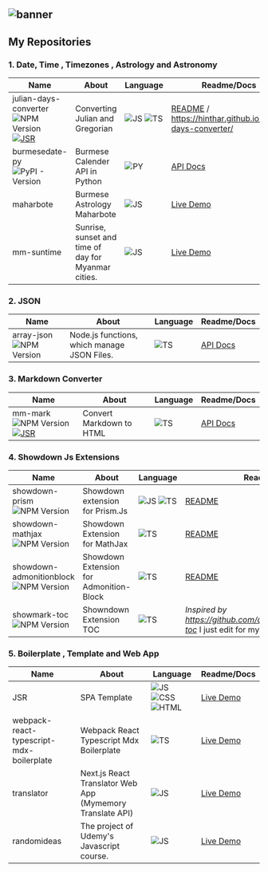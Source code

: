 ![banner](https://cdn.inovar.dev/images/ghh.png)
---

## My Repositories

### 1. Date, Time , Timezones , Astrology and Astronomy
| Name                                                                                                                                                                                                                	| About                                               	| Language                                                                                                                                                                                                             	| Readme/Docs                                                                                                                        	|
|---------------------------------------------------------------------------------------------------------------------------------------------------------------------------------------------------------------------	|-----------------------------------------------------	|----------------------------------------------------------------------------------------------------------------------------------------------------------------------------------------------------------------------	|------------------------------------------------------------------------------------------------------------------------------------	|
| julian-days-converter ![NPM Version](https://img.shields.io/npm/v/%40hinthar%2Fjulian-days-converter) [![JSR](https://jsr.io/badges/@hinthar/julian-days-converter)](https://jsr.io/@hinthar/julian-days-converter) 	| Converting Julian and Gregorian                     	| ![JS](https://img.shields.io/badge/JavaScript-323330?style=for-the-badge&logo=javascript&logoColor=F7DF1E) ![TS](https://img.shields.io/badge/TypeScript-007ACC?style=for-the-badge&logo=typescript&logoColor=white) 	| [README](https://github.com/hinthar/julian-days-converter/blob/main/README.md) /  https://hinthar.github.io/julian-days-converter/ 	|
| burmesedate-py ![PyPI - Version](https://img.shields.io/pypi/v/burmesedate)                                                                                                                                         	| Burmese Calender API in Python                      	| ![PY](https://img.shields.io/badge/Python-3776AB?style=for-the-badge&logo=python&logoColor=white)                                                                                                                    	| [API Docs](https://phothinmg.github.io/burmesedate-py/burmesedate.html)                                                            	|
| maharbote                                                                                                                                                                                                           	| Burmese Astrology Maharbote                         	| ![JS](https://img.shields.io/badge/JavaScript-323330?style=for-the-badge&logo=javascript&logoColor=F7DF1E)                                                                                                           	| [Live Demo](https://maharbote.vercel.app/)                                                                                         	|
| mm-suntime                                                                                                                                                                                                          	| Sunrise, sunset and time of day for Myanmar cities. 	| ![JS](https://img.shields.io/badge/JavaScript-323330?style=for-the-badge&logo=javascript&logoColor=F7DF1E)                                                                                                           	| [Live Demo](https://blog.phothin.uk/2024/04/myanmar-cities-day-time.html)                                                          	|

### 2. JSON

| Name                                                               	| About                                       	| Language                                                                                                  	| Readme/Docs                                         	|
|--------------------------------------------------------------------	|---------------------------------------------	|-----------------------------------------------------------------------------------------------------------	|-----------------------------------------------------	|
| array-json ![NPM Version](https://img.shields.io/npm/v/array-json) 	| Node.js functions, which manage JSON Files. 	| ![TS](https://img.shields.io/badge/TypeScript-007ACC?style=for-the-badge&logo=typescript&logoColor=white) 	| [API Docs](https://phothinmg.github.io/array-json/) 	|

### 3. Markdown Converter

| Name                                                                                                                                   	| About                    	| Language                                                                                                  	| Readme/Docs                                      	|
|----------------------------------------------------------------------------------------------------------------------------------------	|--------------------------	|-----------------------------------------------------------------------------------------------------------	|--------------------------------------------------	|
| mm-mark ![NPM Version](https://img.shields.io/npm/v/mm-mark) [![JSR](https://jsr.io/badges/@ptm/mm-mark)](https://jsr.io/@ptm/mm-mark) 	| Convert Markdown to HTML 	| ![TS](https://img.shields.io/badge/TypeScript-007ACC?style=for-the-badge&logo=typescript&logoColor=white) 	| [API Docs](https://phothinmg.github.io/mm-mark/) 	|

### 4. Showdown Js Extensions

| Name                                                                                           	| About                                   	| Language                                                                                                                                                                                                             	| Readme/Docs                                                                          	|
|------------------------------------------------------------------------------------------------	|-----------------------------------------	|----------------------------------------------------------------------------------------------------------------------------------------------------------------------------------------------------------------------	|--------------------------------------------------------------------------------------	|
| showdown-prism ![NPM Version](https://img.shields.io/npm/v/showdown-prism)                     	| Showdown extension for Prism.Js         	| ![JS](https://img.shields.io/badge/JavaScript-323330?style=for-the-badge&logo=javascript&logoColor=F7DF1E) ![TS](https://img.shields.io/badge/TypeScript-007ACC?style=for-the-badge&logo=typescript&logoColor=white) 	| [README](https://github.com/phothinmg/showdown-prism/blob/main/README.md)            	|
| showdown-mathjax ![NPM Version](https://img.shields.io/npm/v/showdown-mathjax)                 	| Showdown Extension for MathJax          	| ![TS](https://img.shields.io/badge/TypeScript-007ACC?style=for-the-badge&logo=typescript&logoColor=white)                                                                                                            	| [README](https://github.com/phothinmg/showdown-mathjax/blob/main/README.md)          	|
| showdown-admonitionblock ![NPM Version](https://img.shields.io/npm/v/showdown-admonitionblock) 	| Showdown Extension for Admonition-Block 	| ![TS](https://img.shields.io/badge/TypeScript-007ACC?style=for-the-badge&logo=typescript&logoColor=white)                                                                                                            	| [README](https://github.com/phothinmg/showdown-admonitionBlock/blob/main/README.md)  	|
| showmark-toc ![NPM Version](https://img.shields.io/npm/v/showmark-toc)                         	| Showndown Extension TOC                 	| ![TS](https://img.shields.io/badge/TypeScript-007ACC?style=for-the-badge&logo=typescript&logoColor=white)                                                                                                            	| _Inspired by https://github.com/ahungrynoob/showdown-toc_ I just edit for my useage. 	|

### 5. Boilerplate , Template and Web App

| Name                                     	| About                                                     	| Language                                                                                                                                                                                                                                                                                                    	| Readme/Docs                                                               	|
|------------------------------------------	|-----------------------------------------------------------	|-------------------------------------------------------------------------------------------------------------------------------------------------------------------------------------------------------------------------------------------------------------------------------------------------------------	|---------------------------------------------------------------------------	|
| JSR                                      	| SPA Template                                              	| ![JS](https://img.shields.io/badge/JavaScript-323330?style=for-the-badge&logo=javascript&logoColor=F7DF1E) ![CSS](https://img.shields.io/badge/CSS3-1572B6?style=for-the-badge&logo=css3&logoColor=white) ![HTML](https://img.shields.io/badge/HTML5-E34F26?style=for-the-badge&logo=html5&logoColor=white) 	| [Live Demo](https://jsr.pages.dev/)                                       	|
| webpack-react-typescript-mdx-boilerplate 	| Webpack React Typescript Mdx Boilerplate                  	| ![TS](https://img.shields.io/badge/TypeScript-007ACC?style=for-the-badge&logo=typescript&logoColor=white)                                                                                                                                                                                                   	| [Live Demo](https://webpack-react-typescript-mdx-boilerplate.vercel.app/) 	|
| translator                               	| Next.js React Translator Web App (Mymemory Translate API) 	| ![JS](https://img.shields.io/badge/JavaScript-323330?style=for-the-badge&logo=javascript&logoColor=F7DF1E)                                                                                                                                                                                                  	| [Live Demo](https://translator-nine-tau.vercel.app/)                      	|
| randomideas                              	| The project of Udemy's Javascript course.                 	| ![JS](https://img.shields.io/badge/JavaScript-323330?style=for-the-badge&logo=javascript&logoColor=F7DF1E)                                                                                                                                                                                                  	| [Live Demo](https://yourideas.onrender.com/)                              	|

